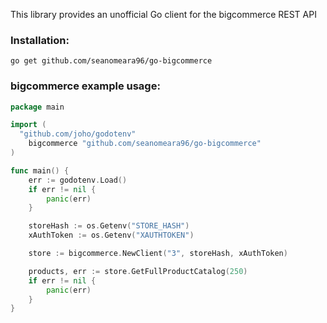 This library provides an unofficial Go client for the bigcommerce REST API

### Installation:
```
go get github.com/seanomeara96/go-bigcommerce
```


### bigcommerce example usage:

```go
package main

import (
  "github.com/joho/godotenv"
	bigcommerce "github.com/seanomeara96/go-bigcommerce"
)

func main() {
	err := godotenv.Load()
	if err != nil {
		panic(err)
	}

	storeHash := os.Getenv("STORE_HASH")
	xAuthToken := os.Getenv("XAUTHTOKEN")

	store := bigcommerce.NewClient("3", storeHash, xAuthToken)

	products, err := store.GetFullProductCatalog(250)
	if err != nil {
		panic(err)
	}
}

```
